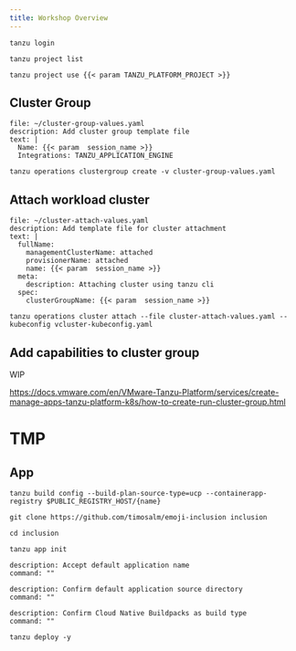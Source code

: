 ```yaml
---
title: Workshop Overview
---
```


```execute
tanzu login
```

```execute
tanzu project list
```

```execute
tanzu project use {{< param TANZU_PLATFORM_PROJECT >}}
```

## Cluster Group
```editor:append-lines-to-file
file: ~/cluster-group-values.yaml
description: Add cluster group template file
text: |
  Name: {{< param  session_name >}}
  Integrations: TANZU_APPLICATION_ENGINE
```
```execute
tanzu operations clustergroup create -v cluster-group-values.yaml 
```

## Attach workload cluster 
```editor:append-lines-to-file
file: ~/cluster-attach-values.yaml
description: Add template file for cluster attachment
text: |
  fullName:
    managementClusterName: attached
    provisionerName: attached
    name: {{< param  session_name >}}
  meta:
    description: Attaching cluster using tanzu cli
  spec:
    clusterGroupName: {{< param  session_name >}}
```
```execute
tanzu operations cluster attach --file cluster-attach-values.yaml --kubeconfig vcluster-kubeconfig.yaml
```

## Add capabilities to cluster group

WIP

https://docs.vmware.com/en/VMware-Tanzu-Platform/services/create-manage-apps-tanzu-platform-k8s/how-to-create-run-cluster-group.html

# TMP
## App

```execute
tanzu build config --build-plan-source-type=ucp --containerapp-registry $PUBLIC_REGISTRY_HOST/{name}
```
```execute
git clone https://github.com/timosalm/emoji-inclusion inclusion
```
```execute
cd inclusion
```
```execute
tanzu app init
```
```terminal:execute
description: Accept default application name
command: ""
```
```terminal:execute
description: Confirm default application source directory
command: ""
```
```terminal:execute
description: Confirm Cloud Native Buildpacks as build type
command: ""
```
```execute
tanzu deploy -y
```
